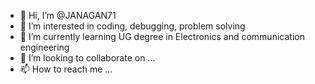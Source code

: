 - 👋 Hi, I’m @JANAGAN71
- 👀 I’m interested in coding, debugging, problem solving
- 🌱 I’m currently learning UG degree in Electronics and communication engineering
- 💞️ I’m looking to collaborate on ...
- 📫 How to reach me ...

<!---
JANAGAN71/JANAGAN71 is a ✨ special ✨ repository because its `README.md` (this file) appears on your GitHub profile.
You can click the Preview link to take a look at your changes.
--->

